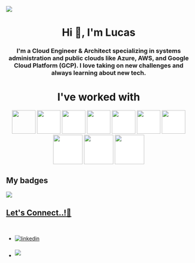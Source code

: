 <!-- GIF HEADER -->
<img src="https://github.com/LucasYus/Pictures/blob/main/Azul%20L%C3%ADneas%20Limpio%20Minimalista%20Banner%20de%20Twitch.gif">

<!-- BREVE DESCRIPCION -->
<h1 align="center">Hi 👋, I'm Lucas</h1>
<h3 align="center">I'm a Cloud Engineer & Architect specializing in systems administration and public clouds like Azure, AWS, and Google Cloud Platform (GCP). I love taking on new challenges and always learning about new tech.</h3>

<!-- TECHNOLOGY -->
<h1 align="center">I've worked with</h1>

<p align="center"><img src="https://cdn.iconscout.com/icon/free/png-256/free-powershell-3628993-3030218.png" style="height: 4rem"/>
<img src="https://upload.wikimedia.org/wikipedia/commons/thumb/f/fa/Microsoft_Azure.svg/1200px-Microsoft_Azure.svg.png" style="height: 4rem; background-color:white"/>
<img src="https://www.svgrepo.com/show/353443/aws.svg" style="height: 4rem; background-color:white"/>
<img src="https://static-00.iconduck.com/assets.00/google-cloud-icon-512x412-8rnz6wkz.png" style="height: 4rem; background-color:white"/>
<img src="https://logos-world.net/wp-content/uploads/2023/06/Kubernetes-Symbol.png" style="height:4rem; background-color:white"/>
<img src="https://www.svgrepo.com/show/376353/terraform.svg" style="height: 4rem; background-color:white"/>
<img src="https://cdn.jsdelivr.net/gh/devicons/devicon/icons/github/github-original-wordmark.svg" style="height:4rem; background-color:white"/>
<img src="https://cdn.iconscout.com/icon/free/png-256/free-html-59-225995.png?f=webp&w=128" style="height:5rem; background-color:white"/>
<img src="https://upload.wikimedia.org/wikipedia/commons/thumb/3/3d/CSS.3.svg/1200px-CSS.3.svg.png" style="height:5rem; background-color:white"/>
<img src="https://upload.wikimedia.org/wikipedia/commons/thumb/b/ba/Javascript_badge.svg/1200px-Javascript_badge.svg.png" style="height:5rem; background-color:white"/>

## <b>My badges</b>
 <a href="https://www.credly.com/badges/c81c0f71-5d3b-4fb0-96eb-e60583435218/public_url" target="_blank">
        <img src="https://github.com/LucasYus/Pictures/blob/main/associate-cloud-engineer-certification%20(1).png">

<!-- CONTACT ME -->
## <b> Let's Connect..!</b>🤝​
<br>
<div align='left'>

<ul>

<li>
<a href="https://www.linkedin.com/in/lucas-yusta/" target="_blank">
<img src="https://img.shields.io/badge/linkedin:  lucasyusta-%2300acee.svg?color=405DE6&style=for-the-badge&logo=linkedin&logoColor=white" alt=linkedin style="margin-bottom: 5px;"/>
</a>
</li>

<br>

<li>
<a href="mailto:lucasyusta@gmail.com" target="_blank">
<img src="https://img.shields.io/badge/gmail:  lucasyusta-%23EA4335.svg?style=for-the-badge&logo=gmail&logoColor=white" t=mail style="margin-bottom: 5px;" />
</a>
</li>
	
</ul>
</div>

<br>
<br>
<br>
<br>

<div align='center'>
